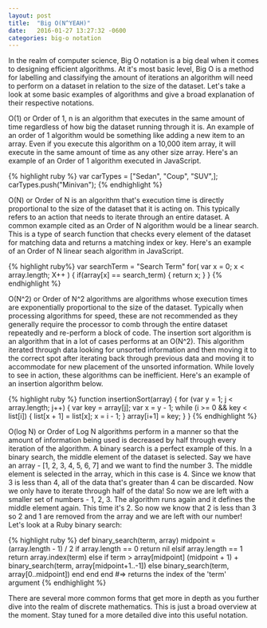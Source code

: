 ```yaml
---
layout: post
title:  "Big O(N^YEAH)"
date:   2016-01-27 13:27:32 -0600
categories: big-o notation
---
```


In the realm of computer science, Big O notation is a big deal when it comes to designing efficient algorithms. At it's most basic level, Big O is a method for labelling and classifying the amount of iterations an algorithm will need to perform on a dataset in relation to the size of the dataset. Let's take a look at some basic examples of algorithms and give a broad explanation of their respective notations.

O(1) or Order of 1, n is an algorithm that executes in the same amount of time regardless of how big the dataset running through it is. An example of an order of 1 algorithm would be something like adding a new item to an array. Even if you execute this algorithm on a 10,000 item array, it will execute in the same amount of time as any other size array. Here's an example of an Order of 1 algorithm executed in JavaScript.

{% highlight ruby %}
var carTypes = ["Sedan", "Coup", "SUV",];
carTypes.push("Minivan");
{% endhighlight %}


O(N) or Order of N is an algorithm that's execution time is directly proportional to the size of the dataset that it is acting on. This typically refers to an action that needs to iterate through an entire dataset. A common example cited as an Order of N algorithm would be a linear search. This is a type of search function that checks every element of the dataset for matching data and returns a matching index or key. Here's an example of an Order of N linear seach algorithm in JavaScript.

{% highlight ruby%}
var searchTerm = "Search Term"
for( var x = 0; x < array.length; X++ ) {
	if(array[x] == search_term) {
		return x;
	}
}
{% endhighlight %}

O(N^2) or Order of N^2 algorithms are algorithms whose execution times are exponentially proportional to the size of the dataset. Typically when processing algorithms for speed, these are not recommended as they generally require the processor to comb through the entire dataset repeatedly and re-perform a block of code. The insertion sort algorithm is an algorithm that in a lot of cases performs at an O(N^2). This algorithm iterated through data looking for unsorted information and then moving it to the correct spot after iterating back through previous data and moving it to accommodate for new placement of the unsorted information. While lovely to see in action, these algorithms can be inefficient. Here's an example of an insertion algorithm below.

{% highlight ruby %}
 function insertionSort(array) {
     for (var y = 1; j < array.length; j++) {
         var key = array[j];
         var x = y - 1;
         while (i >= 0 && key < list[i])     {
             list[x + 1] = list[x];
             x = i - 1;
         }
         array[i+1] = key;
     }
 }
{% endhighlight %}

O(log N) or Order of Log N algorithms perform in a manner so that the amount of information being used is decreased by half through every iteration of the algorithm. A binary search is a perfect example of this. In a binary search, the middle element of the dataset is selected. Say we have an array - [1, 2, 3, 4, 5, 6, 7] and we want to find the number 3. The middle element is selected in the array, which in this case is 4. Since we know that 3 is less than 4, all of the data that's greater than 4 can be discarded. Now we only have to iterate through half of the data! So now we are left with a smaller set of numbers - 1, 2, 3. The algorithm runs again and it defines the middle element again. This time it's 2. So now we know that 2 is less than 3 so 2 and 1 are removed from the array and we are left with our number! Let's look at a Ruby binary search:

{% highlight ruby %}
def binary_search(term, array)
  midpoint = (array.length - 1) / 2
  if array.length == 0
    return nil
  elsif array.length == 1
    return array.index(term)
  else
    if term > array[midpoint]
      (midpoint + 1) + binary_search(term, array[midpoint+1..-1])
    else
      binary_search(term, array[0..midpoint])
    end
  end
end
#=> returns the index of the 'term' argument
{% endhighlight %}

There are several more common forms that get more in depth as you further dive into the realm of discrete mathematics. This is just a broad overview at the moment. Stay tuned for a more detailed dive into this useful notation.
